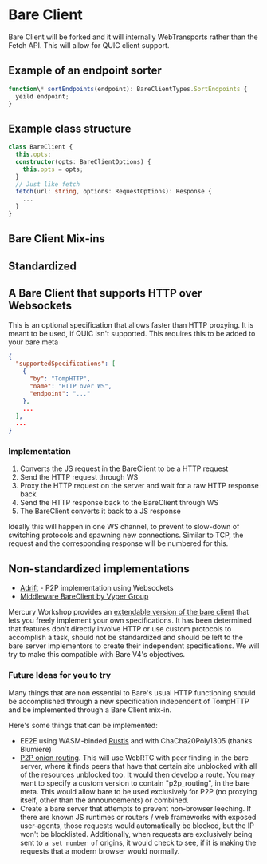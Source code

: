 # Bare Client

Bare Client will be forked and it will internally WebTransports rather than the Fetch API. This will allow for QUIC client support.

## Example of an endpoint sorter

```js
function\* sortEndpoints(endpoint): BareClientTypes.SortEndpoints {
  yeild endpoint;
}
```

## Example class structure

```ts
class BareClient {
  this.opts;
  constructor(opts: BareClientOptions) {
    this.opts = opts;
  }
  // Just like fetch
  fetch(url: string, options: RequestOptions): Response {
    ...
  }
}
```

## Bare Client Mix-ins

## Standardized

## A Bare Client that supports HTTP over Websockets

This is an optional specification that allows faster than HTTP proxying. It is meant to be used, if QUIC isn't supported.
This requires this to be added to your bare meta

```json
{
  "supportedSpecifications": [
    {
      "by": "TompHTTP",
      "name": "HTTP over WS",
      "endpoint": "..."
    },
    ...
  ],
  ...
}
```

### Implementation

1. Converts the JS request in the BareClient to be a HTTP request
2. Send the HTTP request through WS
3. Proxy the HTTP request on the server and wait for a raw HTTP response back
4. Send the HTTP response back to the BareClient through WS
5. The BareClient converts it back to a JS response

Ideally this will happen in one WS channel, to prevent to slow-down of switching protocols and spawning new connections. Similar to TCP, the request and the corresponding response will be numbered for this.

## Non-standardized implementations

- [Adrift](https://github.com/MercuryWorkshop/adrift) - P2P implementation using Websockets
- [Middleware BareClient by Vyper Group](https://github.com/VyperGroup/aero/tree/Unstable/src/BareClientMixins/middleware)

Mercury Workshop provides an [extendable version of the bare client](https://www.npmjs.com/package/@mercuryworkshop/bare-client-custom) that lets you freely implement your own specifications. It has been determined that features don't directly involve HTTP or use custom protocols to accomplish a task, should not be standardized and should be left to the bare server implementors to create their independent specifications. We will try to make this compatible with Bare V4's objectives.

### Future Ideas for you to try

Many things that are non essential to Bare's usual HTTP functioning should be accomplished through a new specification independent of TompHTTP and be implemented through a Bare Client mix-in.

Here's some things that can be implemented:

- EE2E using WASM-binded [Rustls](https://github.com/rustls/rustls) and with ChaCha20Poly1305 (thanks Blumiere)
- [P2P onion routing](https://www.onion-router.net). This will use WebRTC with peer finding in the bare server, where it finds peers that have that certain site unblocked with all of the resources unblocked too. It would then develop a route. You may want to specify a custom version to contain "p2p_routing", in the bare meta. This would allow bare to be used exclusively for P2P (no proxying itself, other than the announcements) or combined.
- Create a bare server that attempts to prevent non-browser leeching. If there are known JS runtimes or routers / web frameworks with exposed user-agents, those requests would automatically be blocked, but the IP won't be blocklisted. Additionally, when requests are exclusively being sent to `a set number of` origins, it would check to see, if it is making the requests that a modern browser would normally.
